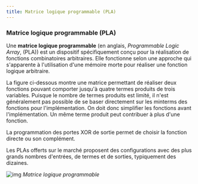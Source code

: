```yaml
---
title: Matrice logique programmable (PLA)
---
```


### Matrice logique programmable (PLA)


Une **matrice logique programmable** (en
anglais, *Programmable Logic Array*, (PLA)) est un dispositif
spécifiquement conçu pour la réalisation de fonctions combinatoires
arbitraires. Elle fonctionne selon une approche qui
s'apparente à l'utilisation d'une mémoire morte pour réaliser une
fonction logique arbitraire.

La figure ci-dessous montre une matrice permettant de réaliser
deux fonctions pouvant comporter jusqu'à quatre termes produits de
trois variables. Puisque le nombre de termes produits est limité, il
n'est généralement pas possible de se baser directement sur les
minterms des fonctions pour l'implémentation. On doit donc simplifier
les fonctions avant l'implémentation. Un même terme produit peut
contribuer à plus d'une fonction.

La programmation des portes XOR de sortie permet de choisir
la fonction directe ou son complément. 

Les PLAs offerts sur le marché proposent des configurations avec des
plus grands nombres d'entrées, de termes et de sorties, typiquement
des dizaines.

![img]({{site.baseurl}}/img/pla.svg "Matrice logique programmable")
*Matrice logique programmable*
